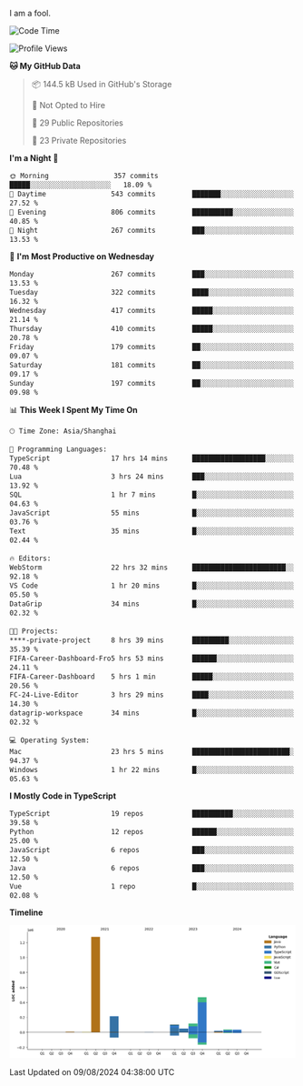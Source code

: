 I am a fool.

<!--START_SECTION:waka-->
![Code Time](http://img.shields.io/badge/Code%20Time-1%2C630%20hrs%2023%20mins-blue)

![Profile Views](http://img.shields.io/badge/Profile%20Views-0-blue)

**🐱 My GitHub Data** 

> 📦 144.5 kB Used in GitHub's Storage 
 > 
> 🚫 Not Opted to Hire
 > 
> 📜 29 Public Repositories 
 > 
> 🔑 23 Private Repositories 
 > 
**I'm a Night 🦉** 

```text
🌞 Morning                357 commits         █████░░░░░░░░░░░░░░░░░░░░   18.09 % 
🌆 Daytime                543 commits         ███████░░░░░░░░░░░░░░░░░░   27.52 % 
🌃 Evening                806 commits         ██████████░░░░░░░░░░░░░░░   40.85 % 
🌙 Night                  267 commits         ███░░░░░░░░░░░░░░░░░░░░░░   13.53 % 
```
📅 **I'm Most Productive on Wednesday** 

```text
Monday                   267 commits         ███░░░░░░░░░░░░░░░░░░░░░░   13.53 % 
Tuesday                  322 commits         ████░░░░░░░░░░░░░░░░░░░░░   16.32 % 
Wednesday                417 commits         █████░░░░░░░░░░░░░░░░░░░░   21.14 % 
Thursday                 410 commits         █████░░░░░░░░░░░░░░░░░░░░   20.78 % 
Friday                   179 commits         ██░░░░░░░░░░░░░░░░░░░░░░░   09.07 % 
Saturday                 181 commits         ██░░░░░░░░░░░░░░░░░░░░░░░   09.17 % 
Sunday                   197 commits         ██░░░░░░░░░░░░░░░░░░░░░░░   09.98 % 
```


📊 **This Week I Spent My Time On** 

```text
🕑︎ Time Zone: Asia/Shanghai

💬 Programming Languages: 
TypeScript               17 hrs 14 mins      ██████████████████░░░░░░░   70.48 % 
Lua                      3 hrs 24 mins       ███░░░░░░░░░░░░░░░░░░░░░░   13.92 % 
SQL                      1 hr 7 mins         █░░░░░░░░░░░░░░░░░░░░░░░░   04.63 % 
JavaScript               55 mins             █░░░░░░░░░░░░░░░░░░░░░░░░   03.76 % 
Text                     35 mins             █░░░░░░░░░░░░░░░░░░░░░░░░   02.44 % 

🔥 Editors: 
WebStorm                 22 hrs 32 mins      ███████████████████████░░   92.18 % 
VS Code                  1 hr 20 mins        █░░░░░░░░░░░░░░░░░░░░░░░░   05.50 % 
DataGrip                 34 mins             █░░░░░░░░░░░░░░░░░░░░░░░░   02.32 % 

🐱‍💻 Projects: 
****-private-project     8 hrs 39 mins       █████████░░░░░░░░░░░░░░░░   35.39 % 
FIFA-Career-Dashboard-Fro5 hrs 53 mins       ██████░░░░░░░░░░░░░░░░░░░   24.11 % 
FIFA-Career-Dashboard    5 hrs 1 min         █████░░░░░░░░░░░░░░░░░░░░   20.56 % 
FC-24-Live-Editor        3 hrs 29 mins       ████░░░░░░░░░░░░░░░░░░░░░   14.30 % 
datagrip-workspace       34 mins             █░░░░░░░░░░░░░░░░░░░░░░░░   02.32 % 

💻 Operating System: 
Mac                      23 hrs 5 mins       ████████████████████████░   94.37 % 
Windows                  1 hr 22 mins        █░░░░░░░░░░░░░░░░░░░░░░░░   05.63 % 
```

**I Mostly Code in TypeScript** 

```text
TypeScript               19 repos            ██████████░░░░░░░░░░░░░░░   39.58 % 
Python                   12 repos            ██████░░░░░░░░░░░░░░░░░░░   25.00 % 
JavaScript               6 repos             ███░░░░░░░░░░░░░░░░░░░░░░   12.50 % 
Java                     6 repos             ███░░░░░░░░░░░░░░░░░░░░░░   12.50 % 
Vue                      1 repo              █░░░░░░░░░░░░░░░░░░░░░░░░   02.08 % 
```



**Timeline**

![Lines of Code chart](https://raw.githubusercontent.com/VeejaLiu/VeejaLiu/master/assets/bar_graph.png)


 Last Updated on 09/08/2024 04:38:00 UTC
<!--END_SECTION:waka-->
